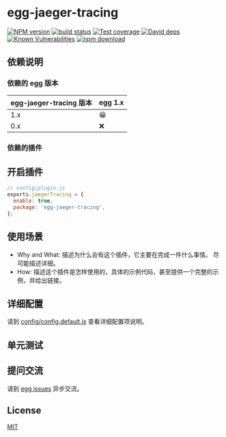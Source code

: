 # egg-jaeger-tracing

[![NPM version][npm-image]][npm-url]
[![build status][travis-image]][travis-url]
[![Test coverage][codecov-image]][codecov-url]
[![David deps][david-image]][david-url]
[![Known Vulnerabilities][snyk-image]][snyk-url]
[![npm download][download-image]][download-url]

[npm-image]: https://img.shields.io/npm/v/egg-jaeger-tracing.svg?style=flat-square
[npm-url]: https://npmjs.org/package/egg-jaeger-tracing
[travis-image]: https://img.shields.io/travis/eggjs/egg-jaeger-tracing.svg?style=flat-square
[travis-url]: https://travis-ci.org/eggjs/egg-jaeger-tracing
[codecov-image]: https://img.shields.io/codecov/c/github/eggjs/egg-jaeger-tracing.svg?style=flat-square
[codecov-url]: https://codecov.io/github/eggjs/egg-jaeger-tracing?branch=master
[david-image]: https://img.shields.io/david/eggjs/egg-jaeger-tracing.svg?style=flat-square
[david-url]: https://david-dm.org/eggjs/egg-jaeger-tracing
[snyk-image]: https://snyk.io/test/npm/egg-jaeger-tracing/badge.svg?style=flat-square
[snyk-url]: https://snyk.io/test/npm/egg-jaeger-tracing
[download-image]: https://img.shields.io/npm/dm/egg-jaeger-tracing.svg?style=flat-square
[download-url]: https://npmjs.org/package/egg-jaeger-tracing

<!--
Description here.
-->

## 依赖说明

### 依赖的 egg 版本

egg-jaeger-tracing 版本 | egg 1.x
--- | ---
1.x | 😁
0.x | ❌

### 依赖的插件
<!--

如果有依赖其它插件，请在这里特别说明。如

- security
- multipart

-->

## 开启插件

```js
// config/plugin.js
exports.jaegerTracing = {
  enable: true,
  package: 'egg-jaeger-tracing',
};
```

## 使用场景

- Why and What: 描述为什么会有这个插件，它主要在完成一件什么事情。
尽可能描述详细。
- How: 描述这个插件是怎样使用的，具体的示例代码，甚至提供一个完整的示例，并给出链接。

## 详细配置

请到 [config/config.default.js](config/config.default.js) 查看详细配置项说明。

## 单元测试

<!-- 描述如何在单元测试中使用此插件，例如 schedule 如何触发。无则省略。-->

## 提问交流

请到 [egg issues](https://github.com/eggjs/egg/issues) 异步交流。

## License

[MIT](LICENSE)
